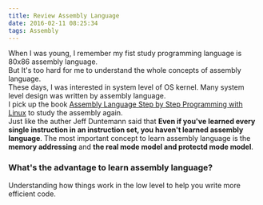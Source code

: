 ```yaml
---
title: Review Assembly Language
date: 2016-02-11 08:25:34
tags: Assembly
---
```

When I was young, I remember my fist study programming language is 80x86 assembly language.  
But It's too hard for me to understand the whole concepts of assembly language.  
These days, I was interested in system level of OS kernel. Many system level design was written by assembly language.  
I pick up the book [Assembly Language Step by Step Programming with Linux](http://www.amazon.com/Assembly-Language-Step-Step-Programming/dp/0470497025) to study the assembly again.  
Just like the auther Jeff Duntemann said that **Even if you've learned every single instruction in an instruction set, you haven't learned assembly language**. The most important concept to learn assembly language is the **memory addressing** and **the real mode model and protectd mode model**. 
### What's the advantage to learn assembly language?
Understanding how things work in the low level to help you write more efficient code.  



